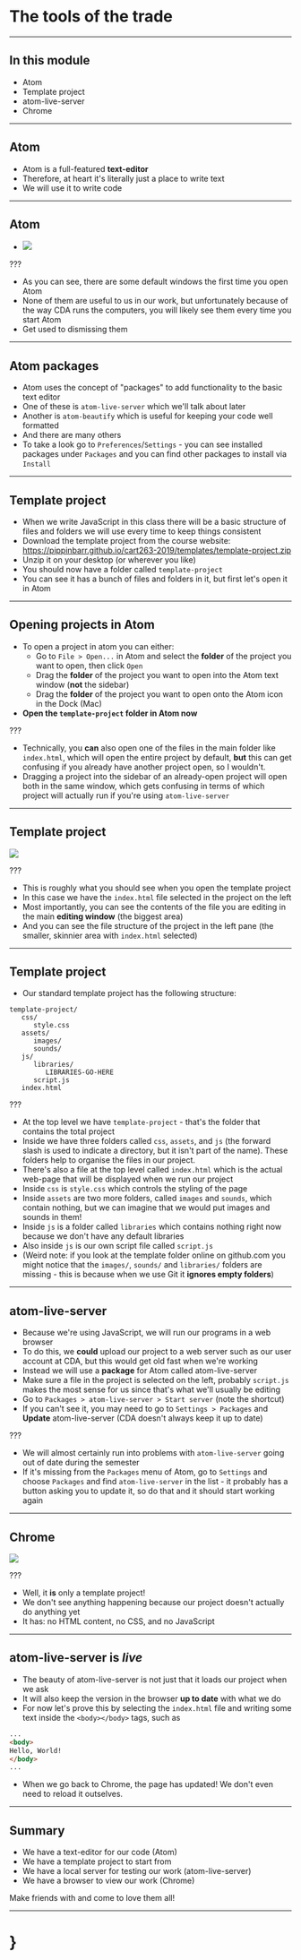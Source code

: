 # The tools of the trade

---

## In this module

- Atom
- Template project
- atom-live-server
- Chrome

---

## Atom

- Atom is a full-featured __text-editor__
- Therefore, at heart it's literally just a place to write text
- We will use it to write code

---

## Atom

- ![](images/atom-startup-screen.png)

???

- As you can see, there are some default windows the first time you open Atom
- None of them are useful to us in our work, but unfortunately because of the way CDA runs the computers, you will likely see them every time you start Atom
- Get used to dismissing them

---

## Atom packages

- Atom uses the concept of "packages" to add functionality to the basic text editor
- One of these is `atom-live-server` which we'll talk about later
- Another is `atom-beautify` which is useful for keeping your code well formatted
- And there are many others
- To take a look go to `Preferences`/`Settings` - you can see installed packages under `Packages` and you can find other packages to install via `Install`

---

## Template project

- When we write JavaScript in this class there will be a basic structure of files and folders we will use every time to keep things consistent
- Download the template project from the course website: https://pippinbarr.github.io/cart263-2019/templates/template-project.zip
- Unzip it on your desktop (or wherever you like)
- You should now have a folder called `template-project`
- You can see it has a bunch of files and folders in it, but first let's open it in Atom

---

## Opening projects in Atom

- To open a project in atom you can either:
  - Go to `File > Open...` in Atom and select the __folder__ of the project you want to open, then click `Open`
  - Drag the __folder__ of the project you want to open into the Atom text window (__not__ the sidebar)
  - Drag the __folder__ of the project you want to open onto the Atom icon in the Dock (Mac)
- __Open the `template-project` folder in Atom now__

???

- Technically, you __can__ also open one of the files in the main folder like `index.html`, which will open the entire project by default, __but__ this can get confusing if you already have another project open, so I wouldn't.
- Dragging a project into the sidebar of an already-open project will open both in the same window, which gets confusing in terms of which project will actually run if you're using `atom-live-server`

---

## Template project

![](images/atom-template-project.png)

???

- This is roughly what you should see when you open the template project
- In this case we have the `index.html` file selected in the project on the left
- Most importantly, you can see the contents of the file you are editing in the main __editing window__ (the biggest area)
- And you can see the file structure of the project in the left pane (the smaller, skinnier area with `index.html` selected)

---

## Template project

- Our standard template project has the following structure:

```
template-project/
   css/
      style.css
   assets/
      images/
      sounds/
   js/
      libraries/
         LIBRARIES-GO-HERE
      script.js
   index.html
```

???

- At the top level we have `template-project` - that's the folder that contains the total project
- Inside we have three folders called `css`, `assets`, and `js` (the forward slash is used to indicate a directory, but it isn't part of the name). These folders help to organise the files in our project.
- There's also a file at the top level called `index.html` which is the actual web-page that will be displayed when we run our project
- Inside `css` is `style.css` which controls the styling of the page
- Inside `assets` are two more folders, called `images` and `sounds`, which contain nothing, but we can imagine that we would put images and sounds in them!
- Inside `js` is a folder called `libraries` which contains nothing right now because we don't have any default libraries
- Also inside `js` is our own script file called `script.js`
- (Weird note: if you look at the template folder online on github.com you might notice that the `images/`, `sounds/` and `libraries/` folders are missing - this is because when we use Git it __ignores empty folders__)

---

## atom-live-server

- Because we're using JavaScript, we will run our programs in a web browser
- To do this, we __could__ upload our project to a web server such as our user account at CDA, but this would get old fast when we're working
- Instead we will use a __package__ for Atom called atom-live-server
- Make sure a file in the project is selected on the left, probably `script.js` makes the most sense for us since that's what we'll usually be editing
- Go to `Packages > atom-live-server > Start server` (note the shortcut)
- If you can't see it, you may need to go to `Settings > Packages` and __Update__ atom-live-server (CDA doesn't always keep it up to date)

???

- We will almost certainly run into problems with `atom-live-server` going out of date during the semester
- If it's missing from the `Packages` menu of Atom, go to `Settings` and choose `Packages` and find `atom-live-server` in the list - it probably has a button asking you to update it, so do that and it should start working again

---

## Chrome

![](images/chrome-template-project.png)

???

- Well, it __is__ only a template project!
- We don't see anything happening because our project doesn't actually do anything yet
- It has: no HTML content, no CSS, and no JavaScript

---

## atom-live-server is _live_

- The beauty of atom-live-server is not just that it loads our project when we ask
- It will also keep the version in the browser __up to date__ with what we do
- For now let's prove this by selecting the `index.html` file and writing some text inside the `<body></body>` tags, such as

```html
...
<body>
Hello, World!
</body>
...
```

- When we go back to Chrome, the page has updated! We don't even need to reload it outselves.

---

## Summary

- We have a text-editor for our code (Atom)
- We have a template project to start from
- We have a local server for testing our work (atom-live-server)
- We have a browser to view our work (Chrome)

Make friends with and come to love them all!

---

# }
